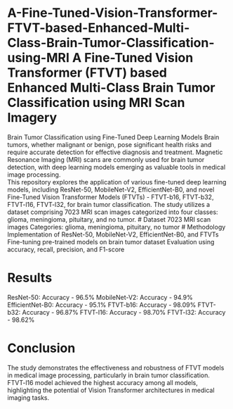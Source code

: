 # A-Fine-Tuned-Vision-Transformer-FTVT-based-Enhanced-Multi-Class-Brain-Tumor-Classification-using-MRI A Fine-Tuned Vision Transformer (FTVT) based Enhanced Multi-Class Brain Tumor Classification using MRI Scan Imagery 
Brain Tumor Classification using Fine-Tuned Deep Learning Models Brain tumors, whether malignant or benign, pose significant health risks and require accurate detection for effective diagnosis and treatment. 
Magnetic Resonance Imaging (MRI) scans are commonly used for brain tumor detection, with deep learning models emerging as valuable tools in medical image processing.  
This repository explores the application of various fine-tuned deep learning models, including ResNet-50, MobileNet-V2, EfficientNet-B0, and novel Fine-Tuned Vision Transformer Models (FTVTs) - FTVT-b16, FTVT-b32, FTVT-l16, FTVT-l32, for brain tumor classification. The study utilizes a dataset comprising 7023 MRI scan images categorized into four classes: glioma, meningioma, pituitary, and no tumor.  # Dataset 7023 MRI scan images Categories: glioma, meningioma, pituitary, no tumor # Methodology Implementation of ResNet-50, MobileNet-V2, EfficientNet-B0, and FTVTs Fine-tuning pre-trained models on brain tumor dataset Evaluation using accuracy, recall, precision, and F1-score 
# Results
  ResNet-50: Accuracy - 96.5% 
  MobileNet-V2: Accuracy - 94.9% 
  EfficientNet-B0: Accuracy - 95.1% 
  FTVT-b16: Accuracy - 98.09% 
  FTVT-b32: Accuracy - 96.87% 
  FTVT-l16: Accuracy - 98.70% 
  FTVT-l32: Accuracy - 98.62%
# Conclusion 
The study demonstrates the effectiveness and robustness of FTVT models in medical image processing, particularly in brain tumor classification. FTVT-l16 model achieved the highest accuracy among all models, highlighting the potential of Vision Transformer architectures in medical imaging tasks.
